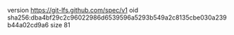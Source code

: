 version https://git-lfs.github.com/spec/v1
oid sha256:dba4bf29c2c96022986d6539596a5293b549a2c8135cbe030a239b44a02cd9a6
size 81

